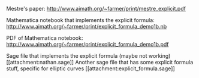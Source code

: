 Mestre's paper:  http://www.aimath.org/~farmer/print/mestre_explicit.pdf

Mathematica notebook that implements the explicit formula:  http://www.aimath.org/~farmer/print/explicit_formula_demo1b.nb


PDF of Mathematica notebook:  http://www.aimath.org/~farmer/print/explicit_formula_demo1b.pdf

Sage file that implements the explicit formula (maybe not working) [[attachment:nathan.sage]]
Another sage file that has some explicit formula stuff, specific for elliptic curves [[attachment:explicit_formula.sage]]
